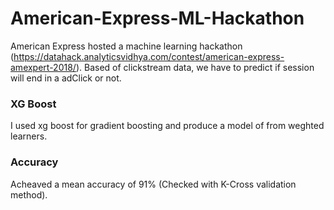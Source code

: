 # American-Express-ML-Hackathon
American Express hosted a machine learning hackathon (https://datahack.analyticsvidhya.com/contest/american-express-amexpert-2018/). Based of clickstream data, we have to  predict if session will end in a adClick or not.

### XG Boost
I used xg boost for gradient boosting and produce a model of from weghted learners.

### Accuracy
Acheaved a mean accuracy of 91% (Checked with K-Cross validation method).
